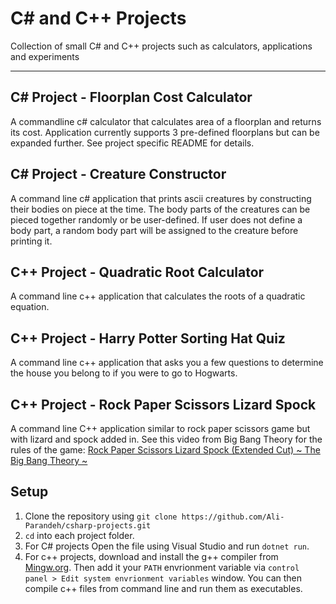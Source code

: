 # C# and C++ Projects

Collection of small C# and C++ projects such as calculators, applications and experiments

---

## C# Project - Floorplan Cost Calculator

A commandline c# calculator that calculates area of a floorplan and returns its cost. Application currently supports 3 pre-defined floorplans but can be expanded further. See project specific README for details.

## C# Project - Creature Constructor

A command line c# application that prints ascii creatures by constructing their bodies on piece at the time. The body parts of the creatures can be pieced together randomly or be user-defined. If user does not define a body part, a random body part will be assigned to the creature before printing it.

## C++ Project - Quadratic Root Calculator

A command line c++ application that calculates the roots of a quadratic equation.

## C++ Project - Harry Potter Sorting Hat Quiz

A command line c++ application that asks you a few questions to determine the house you belong to if you were to go to Hogwarts.

## C++ Project - Rock Paper Scissors Lizard Spock

A command line C++ application similar to rock paper scissors game but with lizard and spock added in.
See this video from Big Bang Theory for the rules of the game: [Rock Paper Scissors Lizard Spock (Extended Cut) ~ The Big Bang Theory ~](https://www.youtube.com/watch?v=x5Q6-wMx-K8)

## Setup

1. Clone the repository using `git clone https://github.com/Ali-Parandeh/csharp-projects.git`
2. `cd` into each project folder.
3. For C# projects Open the file using Visual Studio and run `dotnet run`.
4. For c++ projects, download and install the g++ compiler from [Mingw.org](http://mingw.org/). Then add it your `PATH` envrionment variable via `control panel > Edit system envrionment variables` window. You can then compile c++ files from command line and run them as executables.
